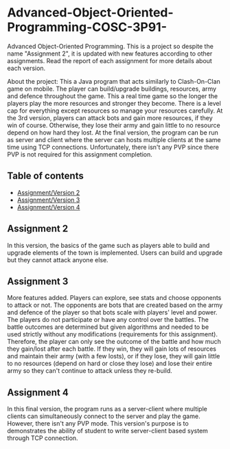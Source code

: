 # Advanced-Object-Oriented-Programming-COSC-3P91-
Advanced Object-Oriented Programming. This is a project so despite the name "Assignment 2", it is updated with new features according to other assignments. Read the report of each assignment for more details about each version. 

About the project: This a Java program that acts similarly to Clash-On-Clan game on mobile. The player can build/upgrade buildings, resources, army and defence throughout the game. This a real time game so the longer the players play the more resources and stronger they become. There is a level cap for everything except resources so manage your resources carefully. At the 3rd version, players can attack bots and gain more resources, if they win of course. Otherwise, they lose their army and gain little to no resource depend on how hard they lost. At the final version, the program can be run as server and client where the server can hosts multiple clients at the same time using TCP connections. Unfortunately, there isn't any PVP since there PVP is not required for this assignment completion. 

## Table of contents
* [Assignment/Version 2](#assignment-2)
* [Assignment/Version 3](#assignment-3)
* [Assignment/Version 4](#assignment-4)

## Assignment 2 
In this version, the basics of the game such as players able to build and upgrade elements of the town is implemented. Users can build and upgrade but they cannot attack anyone else.

## Assignment 3 
More features added. Players can explore, see stats and choose opponents to attack or not. The opponents are bots that are created based on the army and defence of the player so that bots scale with players' level and power. The players do not participate or have any control over the battles. The battle outcomes are determined but given algorithms and needed to be used strictly without any modifications (requirements for this assignment). Therefore, the player can only see the outcome of the battle and how much they gain/lost after each battle. If they win, they will gain lots of resources and maintain their army (with a few losts), or if they lose, they will gain little to no resources (depend on hard or close they lose) and lose their entire army so they can't continue to attack unless they re-build. 

## Assignment 4
In this final version, the program runs as a server-client where multiple clients can simultaneously connect to the server and play the game. However, there isn't any PVP mode. This version's purpose is to demonstrates the ability of student to write server-client based system through TCP connection.
